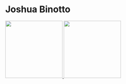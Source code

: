 # Joshua Binotto

 <div>
   <a href="https://github.com/kisalto">
   <img height="180em" src="https://github-readme-stats.vercel.app/api?username=kisalto&show_icons=true&theme=tokyonight"/>
   <img height="180em" src="https://github-readme-stats.vercel.app/api/top-langs/?username=kisalto&show_icons=true&theme=tokyonight"/>

</div>

